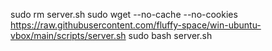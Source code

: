 sudo rm server.sh
sudo wget --no-cache --no-cookies https://raw.githubusercontent.com/fluffy-space/win-ubuntu-vbox/main/scripts/server.sh
sudo bash server.sh
